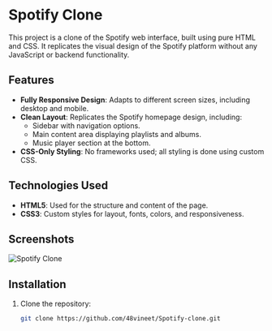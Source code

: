 # Spotify Clone

This project is a clone of the Spotify web interface, built using pure HTML and CSS. It replicates the visual design of the Spotify platform without any JavaScript or backend functionality.

## Features

- **Fully Responsive Design**: Adapts to different screen sizes, including desktop and mobile.
- **Clean Layout**: Replicates the Spotify homepage design, including:
  - Sidebar with navigation options.
  - Main content area displaying playlists and albums.
  - Music player section at the bottom.
- **CSS-Only Styling**: No frameworks used; all styling is done using custom CSS.

## Technologies Used

- **HTML5**: Used for the structure and content of the page.
- **CSS3**: Custom styles for layout, fonts, colors, and responsiveness.

## Screenshots

![Spotify Clone](https://github.com/user-attachments/assets/0608e250-afc6-4abc-b54a-189874f1b36e)




## Installation

1. Clone the repository:
   ```bash
   git clone https://github.com/48vineet/Spotify-clone.git
